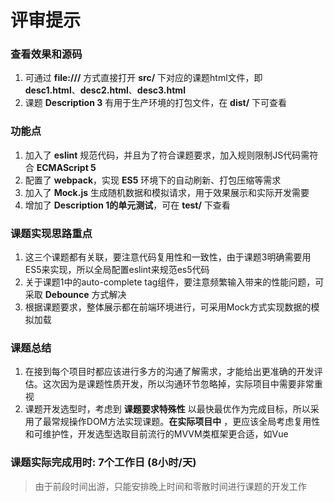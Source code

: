 # 评审提示

### 查看效果和源码
1. 可通过 **file:///** 方式直接打开 **src/** 下对应的课题html文件，即<br/> **desc1.html**、**desc2.html**、**desc3.html**
2. 课题 **Description 3** 有用于生产环境的打包文件，在 **dist/** 下可查看

### 功能点
1. 加入了 **eslint** 规范代码，并且为了符合课题要求，加入规则限制JS代码需符合 **ECMAScript 5**
2. 配置了 **webpack**，实现 **ES5** 环境下的自动刷新、打包压缩等需求
3. 加入了 **Mock.js** 生成随机数据和模拟请求，用于效果展示和实际开发需要
4. 增加了 **Description 1的单元测试**，可在 **test/** 下查看

### 课题实现思路重点
1. 这三个课题都有关联，要注意代码复用性和一致性，由于课题3明确需要用ES5来实现，所以全局配置eslint来规范es5代码
2. 关于课题1中的auto-complete tag组件，要注意频繁输入带来的性能问题，可采取 **Debounce** 方式解决
3. 根据课题要求，整体展示都在前端环境进行，可采用Mock方式实现数据的模拟加载

### 课题总结
1. 在接到每个项目时都应该进行多方的沟通了解需求，才能给出更准确的开发评估。这次因为是课题性质开发，所以沟通环节忽略掉，实际项目中需要非常重视
2. 课题开发选型时，考虑到 **课题要求特殊性** 以最快最优作为完成目标，所以采用了最常规操作DOM方法实现课题。**在实际项目中** ，更应该全局考虑复用性和可维护性，开发选型选取目前流行的MVVM类框架更合适，如Vue

### 课题实际完成用时: 7个工作日 (8小时/天)
> 由于前段时间出游，只能安排晚上时间和零散时间进行课题的开发工作